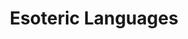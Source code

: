 ---
title: Esoteric Languages
time_start: 2023-04-13T18:00:00.000-05:00
time_close: ""
week_number: 12
credit:
 - Pete Stenger
 - Richard Liu
featured: true
location: Siebel CS 1404 + Zoom
slides: Week 12_ Esolangs.pdf
recording: "https://youtu.be/luSH1EH0Pww"
image:
  path: hexagony.png
  alt: Screenshot of hexagony.net debugger for SIGPwny's Hexagony challenge
tags:
 - rev
 - esolang
---